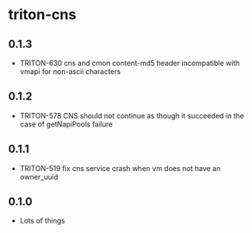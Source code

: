 <!--
    This Source Code Form is subject to the terms of the Mozilla Public
    License, v. 2.0. If a copy of the MPL was not distributed with this
    file, You can obtain one at http://mozilla.org/MPL/2.0/.
-->

<!--
    Copyright (c) 2018, Joyent, Inc.
-->

# triton-cns

## 0.1.3

- TRITON-630 cns and cmon content-md5 header incompatible with vmapi for non-ascii characters

## 0.1.2

- TRITON-578 CNS should not continue as though it succeeded in the case of getNapiPools failure

## 0.1.1

- TRITON-519 fix cns service crash when vm does not have an owner_uuid

## 0.1.0

- Lots of things

